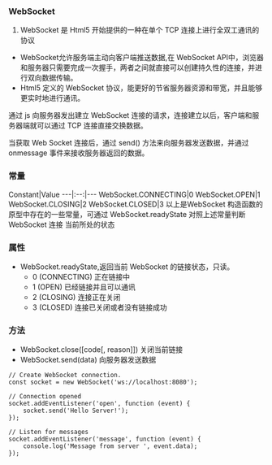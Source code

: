 ### WebSocket

1. WebSocket 是 Html5 开始提供的一种在单个 TCP 连接上进行全双工通讯的协议
 + WebSocket允许服务端主动向客户端推送数据,在 WebSocket API中，浏览器和服务器只需要完成一次握手，两者之间就直接可以创建持久性的连接，并进行双向数据传输。
 + Html5 定义的 WebSocket 协议，能更好的节省服务器资源和带宽，并且能够更实时地进行通讯。


通过 js 向服务器发出建立 WebSocket 连接的请求，连接建立以后，客户端和服务器端就可以通过 TCP 连接直接交换数据。

当获取 Web Socket 连接后，通过 send() 方法来向服务器发送数据，并通过 onmessage 事件来接收服务器返回的数据。

### 常量

Constant|Value
---|:--:|---
WebSocket.CONNECTING|0
WebSocket.OPEN|1
WebSocket.CLOSING|2
WebSocket.CLOSED|3
以上是WebSocket 构造函数的原型中存在的一些常量，可通过 WebSocket.readyState 对照上述常量判断 WebSocket 连接 当前所处的状态

### 属性

+ WebSocket.readyState,返回当前 WebSocket 的链接状态，只读。
   + 0 (CONNECTING)
正在链接中
   + 1 (OPEN)
已经链接并且可以通讯
   + 2 (CLOSING)
连接正在关闭
   + 3 (CLOSED)
连接已关闭或者没有链接成功



### 方法

* WebSocket.close([code[, reason]])
    关闭当前链接
* WebSocket.send(data)
    向服务器发送数据


```
// Create WebSocket connection.
const socket = new WebSocket('ws://localhost:8080');

// Connection opened
socket.addEventListener('open', function (event) {
    socket.send('Hello Server!');
});

// Listen for messages
socket.addEventListener('message', function (event) {
    console.log('Message from server ', event.data);
});
```